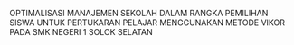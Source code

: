 OPTIMALISASI MANAJEMEN SEKOLAH DALAM RANGKA PEMILIHAN SISWA UNTUK PERTUKARAN PELAJAR MENGGUNAKAN METODE VIKOR PADA SMK NEGERI 1 SOLOK SELATAN
